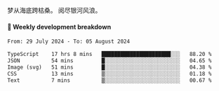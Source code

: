 梦从海底跨枯桑。
阅尽银河风浪。


#### 📝 Weekly development breakdown

<!--START_SECTION:waka-->

```txt
From: 29 July 2024 - To: 05 August 2024

TypeScript    17 hrs 8 mins   ██████████████████████░░░   88.20 %
JSON          54 mins         █░░░░░░░░░░░░░░░░░░░░░░░░   04.65 %
Image (svg)   51 mins         █░░░░░░░░░░░░░░░░░░░░░░░░   04.38 %
CSS           13 mins         ▒░░░░░░░░░░░░░░░░░░░░░░░░   01.18 %
Text          7 mins          ▒░░░░░░░░░░░░░░░░░░░░░░░░   00.67 %
```

<!--END_SECTION:waka-->



